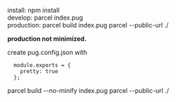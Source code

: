 install: npm install  
develop: parcel index.pug  
production: parcel build index.pug parcel --public-url ./  


**production not minimized.**  

create pug.config.json with
```
  module.exports = {
    pretty: true
  };
```  

parcel build --no-minify index.pug parcel --public-url ./
